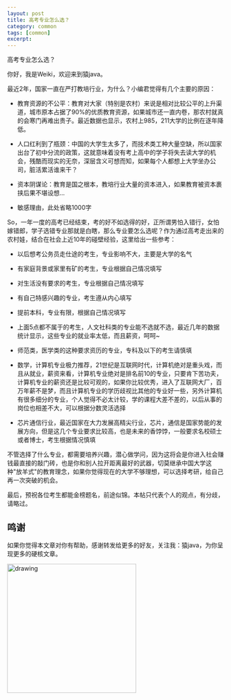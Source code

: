 ```yaml
---
layout: post
title: 高考专业怎么选？
category: common
tags: [common]
excerpt:
---
```

高考专业怎么选？

你好，我是Weiki，欢迎来到猿java。

最近2年，国家一直在严打教培行业，为什么？小编君觉得有几个主要的原因：
- 教育资源的不公平：教育对大家（特别是农村）来说是相对比较公平的上升渠道，城市原本占据了90%的优质教育资源，如果城市还一直内卷，那农村就真的会寒门再难出贵子。最近数据也显示，农村上985，211大学的比例在逐年降低。

- 人口红利到了瓶颈：中国的大学生太多了，而技术类工种大量空缺，所以国家出台了初中分流的政策，这就意味着没有考上高中的学子将失去读大学的机会，残酷而现实的无奈，深层含义可想而知，如果每个人都想上大学坐办公司，脏活累活谁来干？

- 资本阴谋论：教育是国之根本，教培行业大量的资本进入，如果教育被资本裹挟后果不堪设想...

- 敏感理由，此处省略1000字

So，一年一度的高考已经结束，考的好不如选得的好，正所谓男怕入错行，女怕嫁错郎，学子选错专业那就是白瞎，那么专业要怎么选呢？作为通过高考走出来的农村娃，结合在社会上近10年的碰壁经验，这里给出一些参考：

- 以后想考公务员走仕途的考生，专业影响不大，主要是大学的名气

- 有家庭背景或家里有矿的考生，专业根据自己情况填写

- 对生活没有要求的考生，专业根据自己情况填写

- 有自己特感兴趣的专业，考生遵从内心填写

- 提前本科，专业有限，根据自己情况填写

- 上面5点都不属于的考生，人文社科类的专业能不选就不选，最近几年的数据统计显示，这些专业的就业率太低，而且薪资，呵呵~

- 师范类，医学类的这种要求资历的专业，专科及以下的考生请慎填

- 数学，计算机专业极力推荐，21世纪是互联网时代，计算机绝对是重头戏，而且从就业，薪资来看，计算机专业绝对是排名前10的专业，只要肯下苦功夫，计算机专业的薪资还是比较可观的，如果你比较优秀，进入了互联网大厂，百万年薪不是梦，而且计算机专业的学历歧视比其他的专业好一些，另外计算机有很多细分的专业，个人觉得不必太计较，学的课程大差不差的，以后从事的岗位也相差不大，可以根据分数灵活选择

- 芯片通信行业，最近国家在大力发展高精尖行业，芯片，通信是国家势能的发展方向，但是这几个专业要求比较高，也是未来的香饽饽，一般要求名校硕士或者博士，考生根据情况慎填


不管选择了什么专业，都需要培养兴趣，潜心做学问，因为这将会是你进入社会赚钱最直接的敲门砖，也是你和别人拉开距离最好的武器，切莫继承中国大学这种"放羊式"的教育理念，如果你觉得现在的大学不够理想，可以选择考研，给自己再一次突破的机会。


最后，预祝各位考生都能金榜题名，前途似锦。本帖只代表个人的观点，有分歧，请略过。


## 鸣谢
如果你觉得本文章对你有帮助，感谢转发给更多的好友，关注我：猿java，为你呈现更多的硬核文章。

<img src="https://yuanjava.cn/assets/img/pub.jpg" alt="drawing" style="width:300px;"/>
